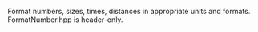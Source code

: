 Format numbers, sizes, times, distances in appropriate units and formats.
FormatNumber.hpp is header-only.

